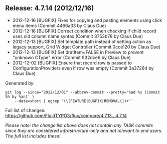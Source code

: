 ## Release: 4.7.14 (2012/12/16)

* 2012-12-16 [BUGFIX] Fixes for copying and pasting elements using click menu items (Commit 4466a33 by Claus Due)
* 2012-12-16 [BUGFIX] Correct condition when checking if child record uses old column name syntax (Commit 3753b78 by Claus Due)
* 2012-12-13 [BUGFIX] Set template path instead of setting action as legacy support, Grid Widget Controller (Commit 0cce120 by Claus Due)
* 2012-12-13 [BUGFIX] Set dratItem=FALSE in Preview to prevent "unknown CType" error (Commit 932dce6 by Claus Due)
* 2012-12-02 [BUGFIX] Ensure that record row is passed to ConfigurationProviders even if row was empty (Commit 3a37264 by Claus Due)

Generated by:

```
git log --since="2012/12/01" --abbrev-commit --pretty='%ad %s (Commit %h by %an)' \
    --date=short | egrep '(\[FEATURE|BUGFIX|REMOVAL\])+'`
```

Full list of changes: https://github.com/FluidTYPO3/flux/compare/4.7.13...4.7.14

*Please note: the change list above does not contain any TASK commits since they are considered 
infrastructure-only and not relevant to end users. The full list includes these!*

